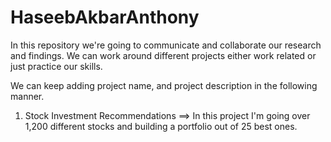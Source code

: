 # HaseebAkbarAnthony
In this repository we're going to communicate and collaborate our research and findings. We can work around different projects either work related or just practice our skills. 


We can keep adding project name, and project description in the following manner.
1. Stock Investment Recommendations ==> In this project I'm going over 1,200 different stocks and building a portfolio out of 25 best ones. 
